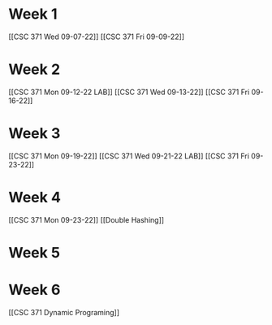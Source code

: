 # Week 1
[[CSC 371 Wed 09-07-22]]
[[CSC 371 Fri 09-09-22]]
# Week 2
[[CSC 371 Mon 09-12-22 LAB]]
[[CSC 371 Wed 09-13-22]]
[[CSC 371 Fri 09-16-22]]
# Week 3
[[CSC 371 Mon 09-19-22]]
[[CSC 371 Wed 09-21-22 LAB]]
[[CSC 371 Fri 09-23-22]]
# Week 4
[[CSC 371 Mon 09-23-22]]
[[Double Hashing]]
# Week 5
# Week 6
[[CSC 371 Dynamic Programing]]






